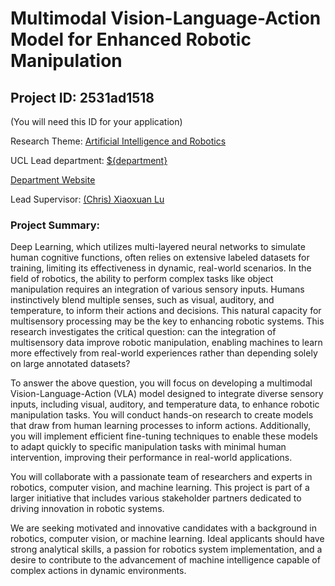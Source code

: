 # Multimodal Vision-Language-Action Model for Enhanced Robotic Manipulation

## Project ID: **2531ad1518**
(You will need this ID for your application)

Research Theme: [Artificial Intelligence and Robotics](../themes/artificial-intelligence-and-robotics.md)

UCL Lead department: [${department}](../departments/computer-science.md)

[Department Website](https://www.ucl.ac.uk/computer-science)

Lead Supervisor: [(Chris) Xiaoxuan Lu](https://profiles.ucl.ac.uk/97533)

### Project Summary:

Deep Learning, which utilizes multi-layered neural networks to simulate human cognitive functions, often relies on extensive labeled datasets for training, limiting its effectiveness in dynamic, real-world scenarios. In the field of robotics, the ability to perform complex tasks like object manipulation requires an integration of various sensory inputs. Humans instinctively blend multiple senses, such as visual, auditory, and temperature, to inform their actions and decisions. This natural capacity for multisensory processing may be the key to enhancing robotic systems. This research investigates the critical question: can the integration of multisensory data improve robotic manipulation, enabling machines to learn more effectively from real-world experiences rather than depending solely on large annotated datasets?

To answer the above question, you will focus on developing a multimodal Vision-Language-Action (VLA) model designed to integrate diverse sensory inputs, including visual, auditory, and temperature data, to enhance robotic manipulation tasks. You will conduct hands-on research to create models that draw from human learning processes to inform actions. Additionally, you will implement efficient fine-tuning techniques to enable these models to adapt quickly to specific manipulation tasks with minimal human intervention, improving their performance in real-world applications.

You will collaborate with a passionate team of researchers and experts in robotics, computer vision, and machine learning. This project is part of a larger initiative that includes various stakeholder partners dedicated to driving innovation in robotic systems.

We are seeking motivated and innovative candidates with a background in robotics, computer vision, or machine learning. Ideal applicants should have strong analytical skills, a passion for robotics system implementation, and a desire to contribute to the advancement of machine intelligence capable of complex actions in dynamic environments.

